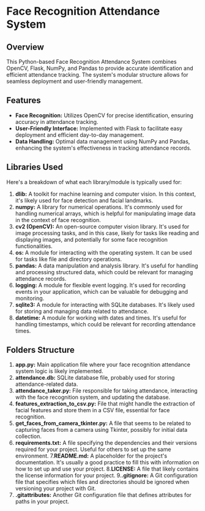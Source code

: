 # Face Recognition Attendance System
## Overview
This Python-based Face Recognition Attendance System combines OpenCV, Flask, NumPy, and Pandas to provide accurate identification and efficient attendance tracking. The system's modular structure allows for seamless deployment and user-friendly management.
## Features
- **Face Recognition:** Utilizes OpenCV for precise identification, ensuring accuracy in attendance tracking.
- **User-Friendly Interface:** Implemented with Flask to facilitate easy deployment and efficient day-to-day management.
- **Data Handling:** Optimal data management using NumPy and Pandas, enhancing the system's effectiveness in tracking attendance records.
## Libraries Used
Here's a breakdown of what each library/module is typically used for:
1. **dlib:** A toolkit for machine learning and computer vision. In this context, it's likely used for face detection and facial landmarks.
2. **numpy:** A library for numerical operations. It's commonly used for handling numerical arrays, which is helpful for manipulating image data in the context of face recognition.
3. **cv2 (OpenCV):** An open-source computer vision library. It's used for image processing tasks, and in this case, likely for tasks like reading and displaying images, and potentially for some face recognition functionalities.
4. **os:** A module for interacting with the operating system. It can be used for tasks like file and directory operations.
5. **pandas:** A data manipulation and analysis library. It's useful for handling and processing structured data, which could be relevant for managing attendance records.
6. **logging:** A module for flexible event logging. It's used for recording events in your application, which can be valuable for debugging and monitoring.
7. **sqlite3:** A module for interacting with SQLite databases. It's likely used for storing and managing data related to attendance.
8. **datetime:** A module for working with dates and times. It's useful for handling timestamps, which could be relevant for recording attendance times.
## Folders Structure
1. **app.py:** Main application file where your face recognition attendance system logic is likely implemented.
2. **attendance.db:** SQLite database file, probably used for storing attendance-related data.
3. **attendance_taker.py:** File responsible for taking attendance, interacting with the face recognition system, and updating the database.
4. **features_extraction_to_csv.py:** File that might handle the extraction of facial features and store them in a CSV file, essential for face recognition.
5. **get_faces_from_camera_tkinter.py:** A file that seems to be related to capturing faces from a camera using Tkinter, possibly for initial data collection.
6. **requirements.txt:** A file specifying the dependencies and their versions required for your project. Useful for others to set up the same environment.
7.**README.md:** A placeholder for the project's documentation. It's usually a good practice to fill this with information on how to set up and use your project.
8.**LICENSE:** A file that likely contains the license information for your project.
9.**.gitignore:** A Git configuration file that specifies which files and directories should be ignored when versioning your project with Git.
10. **.gitattributes:** Another Git configuration file that defines attributes for paths in your project.
